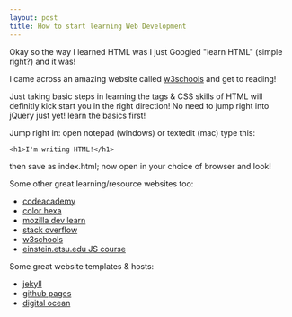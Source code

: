 ```yaml
---
layout: post
title: How to start learning Web Development
---
```


Okay so the way I learned HTML was I just Googled "learn HTML" (simple right?) and it was!

I came across an amazing website called [w3schools](http://www.w3schools.com/) and get to reading!

Just taking basic steps in learning the tags & CSS skills of HTML will definitly kick start you in the right direction! No need to jump right into jQuery just yet! learn the basics first!

Jump right in: open notepad (windows) or textedit (mac) type this: 

~~~ markup
<h1>I'm writing HTML!</h1>
~~~  

then save as index.html; now open in your choice of browser and look!

Some other great learning/resource websites too:

-  [codeacademy](http://www.codecademy.com/)
-  [color hexa](http://colorhexa.com)
-  [mozilla dev learn](https://developer.mozilla.org/en-US/learn/html)
-  [stack overflow](http://stackoverflow.com)
-  [w3schools](http://w3schools.com)
-  [einstein.etsu.edu JS course](http://einstein.etsu.edu/~pittares/CSCI3110/)


Some great website templates & hosts:

-  [jekyll](http://jekyllrb.com/)
-  [github pages](http://pages.github.com)
-  [digital ocean](https://www.digitalocean.com/?refcode=58b219990668)
